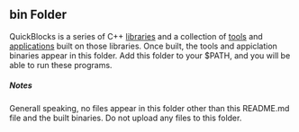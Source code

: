 ## bin Folder

QuickBlocks is a series of C++ [libraries](../src/libs) and a collection of [tools](../src/tools) and [applications](../src/apps) built on those libraries. Once built, the tools and appiclation binaries appear in this folder. Add this folder to your $PATH, and you will be able to run these programs.

##### Notes

Generall speaking, no files appear in this folder other than this README.md file and the built binaries. Do not upload any files to this folder.
